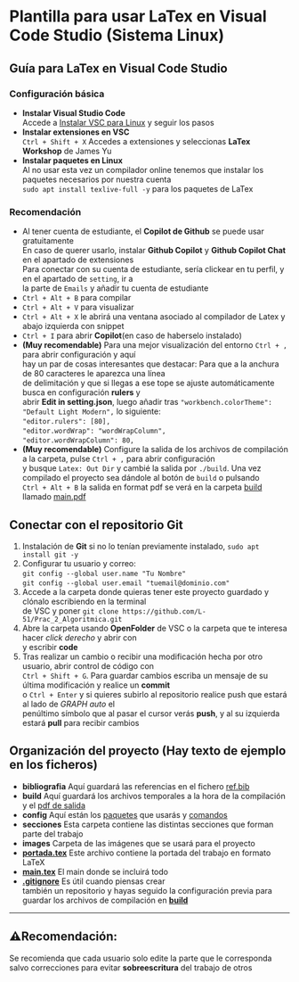 # Plantilla para usar LaTex en Visual Code Studio (Sistema Linux)
## Guía para LaTex en Visual Code Studio
### Configuración básica
- **Instalar Visual Studio Code** <br>
  Accede a [Instalar VSC para Linux](https://code.visualstudio.com/docs/setup/linux) y seguir los pasos
- **Instalar extensiones en VSC** <br>
  `Ctrl + Shift + X` Accedes a extensiones y seleccionas **LaTex Workshop** de James Yu <br>
- **Instalar paquetes en Linux** <br>
  Al no usar esta vez un compilador online tenemos que instalar los paquetes necesarios por nuestra cuenta <br>
  `sudo apt install texlive-full -y` para los paquetes de LaTex
### Recomendación
- Al tener cuenta de estudiante, el **Copilot de Github** se puede usar gratuitamente<br>
    En caso de querer usarlo, instalar **Github Copilot** y **Github Copilot Chat** en el apartado de extensiones <br>
    Para conectar con su cuenta de estudiante, sería clickear en tu perfil, y en el apartado de `setting`, ir a <br>
    la parte de `Emails` y añadir tu cuenta de estudiante
- `Ctrl + Alt + B` para compilar
- `Ctrl + Alt + V` para visualizar
- `Ctrl + Alt + X` le abrirá una ventana asociado al compilador de Latex y abajo izquierda con snippet
- `Ctrl + I` para abrir **Copilot**(en caso de haberselo instalado)
- **(Muy recomendable)** Para una mejor visualización del entorno `Ctrl + ,` para abrir configuración y aquí <br>
   hay un par de cosas interesantes que destacar: Para que a la anchura de 80 caracteres le aparezca una línea <br>
   de delimitación y que si llegas a ese tope se ajuste automáticamente busca en configuración **rulers** y <br>
   abrir **Edit in setting.json**, luego añadir tras `"workbench.colorTheme": "Default Light Modern",` lo siguiente: <br>
     `"editor.rulers": [80],` <br>
     `"editor.wordWrap": "wordWrapColumn",` <br>
     `"editor.wordWrapColumn": 80,` <br>
- **(Muy recomendable)** Configure la salida de los archivos de compilación a la carpeta, pulse `Ctrl + ,` para abrir configuración <br>
    y busque `Latex: Out Dir` y cambié la salida por `./build`. Una vez compilado el proyecto sea dándole al botón de `build` o pulsando <br>
    `Ctrl + Alt + B` la salida en format pdf se verá en la carpeta [build](https://github.com/L-51/Plantilla-Latex-VSC/tree/main/build) <br>
    llamado [main.pdf](https://github.com/L-51/Plantilla-Latex-VSC/blob/main/build/main.pdf)
## Conectar con el repositorio Git
1. Instalación de **Git** si no lo tenían previamente instalado, `sudo apt install git -y`
2. Configurar tu usuario y correo: <br>
   `git config --global user.name "Tu Nombre"` <br>
   `git config --global user.email "tuemail@dominio.com"`
3. Accede a la carpeta donde quieras tener este proyecto guardado y clónalo escribiendo en la terminal <br>
   de VSC y poner `git clone https://github.com/L-51/Prac_2_Algoritmica.git`
4. Abre la carpeta usando **OpenFolder** de VSC o la carpeta que te interesa hacer _click derecho_ y abrir con <br>
   y escribir **code**
5. Tras realizar un cambio o recibir una modificación hecha por otro usuario, abrir control de código con <br>
   `Ctrl + Shift + G`. Para guardar cambios escriba un mensaje de su última modificación y realice un **commit** <br>
   o `Ctrl + Enter` y si quieres subirlo al repositorio realice push que estará al lado de _GRAPH_ _auto_ el <br>
   penúltimo símbolo que al pasar el cursor verás **push**, y al su izquierda estará **pull** para recibir cambios
## Organización del proyecto (Hay texto de ejemplo en los ficheros)
- **bibliografia** Aquí guardará las referencias en el fichero [ref.bib](https://github.com/L-51/Plantilla-Latex-VSC/blob/main/bibliografia/ref.bib)
- **build** Aquí guardará los archivos temporales a la hora de la compilación y el [pdf de salida](https://github.com/L-51/Plantilla-Latex-VSC/blob/main/build/main.pdf)
- **config** Aquí están los [paquetes](https://github.com/L-51/Plantilla-Latex-VSC/blob/main/config/packages.tex) que usarás y [comandos](https://github.com/L-51/Plantilla-Latex-VSC/blob/main/config/command.tex)
- **secciones** Esta carpeta contiene las distintas secciones que forman parte del trabajo
- **images** Carpeta de las imágenes que se usará para el proyecto
- [**portada.tex**](https://github.com/L-51/Plantilla-Latex-VSC/blob/main/portada.tex) Este archivo contiene la portada del trabajo en formato LaTeX
- [**main.tex**](https://github.com/L-51/Plantilla-Latex-VSC/blob/main/main.tex) El main donde se incluirá todo
- [**.gitignore**](https://github.com/L-51/Plantilla-Latex-VSC/blob/main/.gitignore) Es útil cuando piensas crear <br>
  también un repositorio y hayas seguido la configuración previa para guardar los archivos de compilación en [**build**](https://github.com/L-51/Plantilla-Latex-VSC/tree/main/build)
---  
## ⚠️Recomendación:
Se recomienda que cada usuario solo edite la parte que le corresponda salvo correcciones para evitar **sobreescritura** del trabajo de otros
